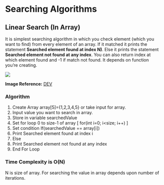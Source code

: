 # Searching Algorithms

## Linear Search (In Array)

It is simplest searching algorithm in which you check element (which you want to find) from every element of an array. If it matched it prints the statement **Searched element found at index N)**. Else it prints the statement **Searched element not found at any index**. You can also return index at which element found and -1 if match not found. It depends on function you’re creating.

![](https://res.cloudinary.com/practicaldev/image/fetch/s--KwlAZJVc--/c_limit%2Cf_auto%2Cfl_progressive%2Cq_auto%2Cw_880/https://dev-to-uploads.s3.amazonaws.com/i/19k583f8kooery0sthod.png)

**Image Reference:** [DEV](https://dev.to/christinamcmahon/linear-binary-and-interpolation-search-algorithms-explained-55ni)

### Algorithm

1)	Create Array array[5]={1,2,3,4,5} or take input for array.
2)	Input value you want to search in array.
3)	Store in variable searchedValue
4)	Set for loop 0 to size-1 of array [ for(int i=0;  i<size; i++) ]
5)	Set condition If(searchedValue == array[i])
6)	Print Searched element found at index i
7)	Else
8)	Print Searched element not found at any index
9)	End For Loop

### Time Complexity is O(N) 

N is size of array. For searching the value in array depends upon number of iterations.



